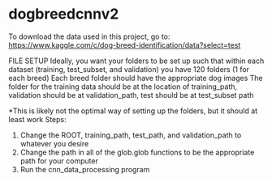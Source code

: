# dogbreedcnnv2


To download the data used in this project, go to: https://www.kaggle.com/c/dog-breed-identification/data?select=test

FILE SETUP
Ideally, you want your folders to be set up such that within each dataset (training, test_subset, and validation) you have 120 folders (1 for each breed)
Each breed folder should have the appropriate dog images
The folder for the training data should be at the location of training_path, validation should be at validation_path, test should be at test_subset path

*This is likely not the optimal way of setting up the folders, but it should at least work
Steps: 
1) Change the ROOT, training_path, test_path, and validation_path to whatever you desire
2) Change the path in all of the glob.glob functions to be the appropriate path for your computer
3) Run the cnn_data_processing program 
